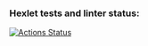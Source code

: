 ### Hexlet tests and linter status:
[![Actions Status](https://github.com/narcomaniac/frontend-project-44/actions/workflows/hexlet-check.yml/badge.svg)](https://github.com/narcomaniac/frontend-project-44/actions)